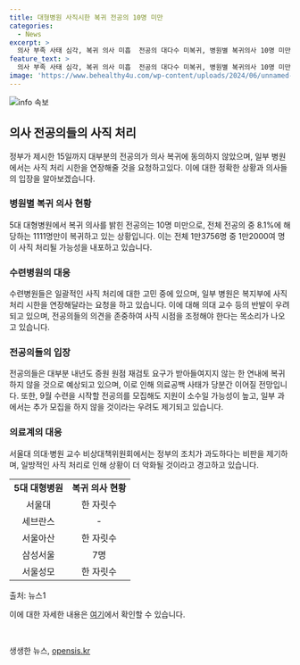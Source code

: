 ```yaml
---
title: 대형병원 사직시한 복귀 전공의 10명 미만
categories:
  - News
excerpt: >
  의사 부족 사태 심각, 복귀 의사 미흡  전공의 대다수 미복귀, 병원별 복귀의사 10명 미만. 복귀 후 9월부터 수련 제약 완화 제시에도 효과 미미. 사직 처리 어려움으로 전공의 1만여 명 불가피해, 일부 병원은 사직 처리 연장 요청. 정부 방침에 의문 제기하며 악화 우려, 병원 교수들도 반대. 수도권 대학병원 레지던트들은 복귀 지연도 수용하는 분위기. 정부와 전공의 간 논쟁 예상, 의료공백 우려 지속.
feature_text: >
  의사 부족 사태 심각, 복귀 의사 미흡  전공의 대다수 미복귀, 병원별 복귀의사 10명 미만. 복귀 후 9월부터 수련 제약 완화 제시에도 효과 미미. 사직 처리 어려움으로 전공의 1만여 명 불가피해, 일부 병원은 사직 처리 연장 요청. 정부 방침에 의문 제기하며 악화 우려, 병원 교수들도 반대. 수도권 대학병원 레지던트들은 복귀 지연도 수용하는 분위기. 정부와 전공의 간 논쟁 예상, 의료공백 우려 지속.
image: 'https://www.behealthy4u.com/wp-content/uploads/2024/06/unnamed-file.png'
---
```


<p><img src="https://www.behealthy4u.com/wp-content/uploads/2024/06/unnamed-file.png" alt="info 속보" /></p>

<h2 data-ke-size="size26">의사 전공의들의 사직 처리</h2>

<p data-ke-size="size16">정부가 제시한 15일까지 대부분의 전공의가 의사 복귀에 동의하지 않았으며, 일부 병원에서는 사직 처리 시한을 연장해줄 것을 요청하고있다. 이에 대한 정확한 상황과 의사들의 입장을 알아보겠습니다.</p>

<h3>병원별 복귀 의사 현황</h3>

<p data-ke-size="size16">5대 대형병원에서 복귀 의사를 밝힌 전공의는 10명 미만으로, 전체 전공의 중 8.1%에 해당하는 1111명만이 복귀하고 있는 상황입니다. 이는 전체 1만3756명 중 1만2000여 명이 사직 처리될 가능성을 내포하고 있습니다.</p>

<h3>수련병원의 대응</h3>

<p data-ke-size="size16">수련병원들은 일괄적인 사직 처리에 대한 고민 중에 있으며, 일부 병원은 복지부에 사직 처리 시한을 연장해달라는 요청을 하고 있습니다. 이에 대해 의대 교수 등의 반발이 우려되고 있으며, 전공의들의 의견을 존중하여 사직 시점을 조정해야 한다는 목소리가 나오고 있습니다.</p>

<h3>전공의들의 입장</h3>

<p data-ke-size="size16">전공의들은 대부분 내년도 증원 원점 재검토 요구가 받아들여지지 않는 한 연내에 복귀하지 않을 것으로 예상되고 있으며, 이로 인해 의료공백 사태가 당분간 이어질 전망입니다. 또한, 9월 수련을 시작할 전공의를 모집해도 지원이 소수일 가능성이 높고, 일부 과에서는 추가 모집을 하지 않을 것이라는 우려도 제기되고 있습니다.</p>

<h3>의료계의 대응</h3>

<p data-ke-size="size16">서울대 의대·병원 교수 비상대책위원회에서는 정부의 조치가 과도하다는 비판을 제기하며, 일방적인 사직 처리로 인해 상황이 더 악화될 것이라고 경고하고 있습니다.</p>

<table>
    <tr>
        <td style="text-align: center; height: 17px;"><b>5대 대형병원</b></td>
        <td style="text-align: center; height: 17px;"><b>복귀 의사 현황</b></td>
    </tr>
    <tr>
        <td style="text-align: center;">서울대</td>
        <td style="text-align: center;">한 자릿수</td>
    </tr>
    <tr>
        <td style="text-align: center;">세브란스</td>
        <td style="text-align: center;">-</td>
    </tr>
    <tr>
        <td style="text-align: center;">서울아산</td>
        <td style="text-align: center;">한 자릿수</td>
    </tr>
    <tr>
        <td style="text-align: center;">삼성서울</td>
        <td style="text-align: center;">7명</td>
    </tr>
    <tr>
        <td style="text-align: center;">서울성모</td>
        <td style="text-align: center;">한 자릿수</td>
    </tr>
</table>

<p>출처: 뉴스1</p>

<p>이에 대한 자세한 내용은 <a href="https://www.news1.kr/articles/?4356860">여기</a>에서 확인할 수 있습니다.</p>

<p data-ke-size="size16">&nbsp;</p>
생생한 뉴스, <a href="https://opensis.kr" rel="dofollow">opensis.kr</a>


